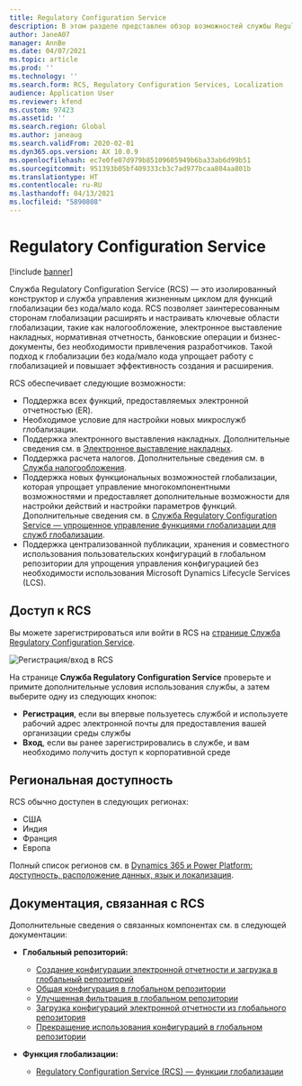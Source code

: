 ```yaml
---
title: Regulatory Configuration Service
description: В этом разделе представлен обзор возможностей службы Regulatory Configuration Service (RCS) и объясняется, как получить доступ к службе.
author: JaneA07
manager: AnnBe
ms.date: 04/07/2021
ms.topic: article
ms.prod: ''
ms.technology: ''
ms.search.form: RCS, Regulatory Configuration Services, Localization
audience: Application User
ms.reviewer: kfend
ms.custom: 97423
ms.assetid: ''
ms.search.region: Global
ms.author: janeaug
ms.search.validFrom: 2020-02-01
ms.dyn365.ops.version: AX 10.0.9
ms.openlocfilehash: ec7e0fe07d979b85109605949b6ba33ab6d99b51
ms.sourcegitcommit: 951393b05bf409333cb3c7ad977bcaa804aa801b
ms.translationtype: HT
ms.contentlocale: ru-RU
ms.lasthandoff: 04/13/2021
ms.locfileid: "5890808"
---
```

# <a name="regulatory-configuration-service"></a>Regulatory Configuration Service

[!include [banner](../includes/banner.md)]

Служба Regulatory Configuration Service (RCS) — это изолированный конструктор и служба управления жизненным циклом для функций глобализации без кода/мало кода. RCS позволяет заинтересованным сторонам глобализации расширять и настраивать ключевые области глобализации, такие как налогообложение, электронное выставление накладных, нормативная отчетность, банковские операции и бизнес-документы, без необходимости привлечения разработчиков. Такой подход к глобализации без кода/мало кода упрощает работу с глобализацией и повышает эффективность создания и расширения.

RCS обеспечивает следующие возможности:

- Поддержка всех функций, предоставляемых электронной отчетностью (ER).
- Необходимое условие для настройки новых микрослужб глобализации.
- Поддержка электронного выставления накладных. Дополнительные сведения см. в [Электронное выставление накладных](/dynamics365-release-plan/2021wave1/finance-operations/dynamics365-finance/electronic-invoicing-add-on-dynamics-365-ga).
- Поддержка расчета налогов. Дополнительные сведения см. в [Служба налогообложения](/dynamics365-release-plan/2021wave1/finance-operations/dynamics365-finance/tax-service-preview).
- Поддержка новых функциональных возможностей глобализации, которая упрощает управление многокомпонентными возможностями и предоставляет дополнительные возможности для настройки действий и настройки параметров функций. Дополнительные сведения см. в [Служба Regulatory Configuration Service — упрощенное управление функциями глобализации для служб глобализации](/dynamics365-release-plan/2021wave1/finance-operations/dynamics365-finance/regulatory-configuration-service-simplified-globalization-feature-management-globalization-services).
- Поддержка централизованной публикации, хранения и совместного использования пользовательских конфигураций в глобальном репозитории для упрощения управления конфигурацией без необходимости использования Microsoft Dynamics Lifecycle Services (LCS).

## <a name="access-rcs"></a>Доступ к RCS

Вы можете зарегистрироваться или войти в RCS на [странице Служба Regulatory Configuration Service](https://marketing.configure.global.dynamics.com/).

![Регистрация/вход в RCS](media/202103_RCS%20Marketing%20page_updated_1.jpg)

На странице **Служба Regulatory Configuration Service** проверьте и примите дополнительные условия использования службы, а затем выберите одну из следующих кнопок:

- **Регистрация**, если вы впервые пользуетесь службой и используете рабочий адрес электронной почты для предоставления вашей организации среды службы
- **Вход**, если вы ранее зарегистрировались в службе, и вам необходимо получить доступ к корпоративной среде

## <a name="regional-availability"></a>Региональная доступность

RCS обычно доступен в следующих регионах:

- США
- Индия
- Франция
- Европа

Полный список регионов см. в [Dynamics 365 и Power Platform: доступность, расположение данных, язык и локализация](https://aka.ms/dynamics_365_international_availability_deck).

## <a name="related-rcs-documentation"></a>Документация, связанная с RCS

Дополнительные сведения о связанных компонентах см. в следующей документации:

- **Глобальный репозиторий:**

    - [Создание конфигурации электронной отчетности и загрузка в глобальный репозиторий](rcs-global-repo-upload.md)
    - [Общая конфигурация в глобальном репозитории](rcs-global-repo-share-configuration.md)
    - [Улучшенная фильтрация в глобальном репозитории](enhanced-filtering-global-repo.md)
    - [Загрузка конфигураций электронной отчетности из глобального репозитория](../../fin-ops-core/dev-itpro/analytics/er-download-configurations-global-repo.md)
    - [Прекращение использования конфигураций в глобальном репозитории](discontinuing-configurations-rcs-global-repo.md)

- **Функция глобализации:**

    - [Regulatory Configuration Service (RCS) — функции глобализации](/dynamics365-release-plan/2021wave1/finance-operations/dynamics365-finance/regulatory-configuration-service-simplified-globalization-feature-management-globalization-services)